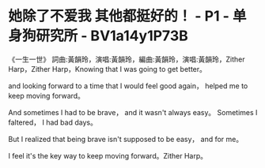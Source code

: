 # 她除了不爱我 其他都挺好的！ - P1 - 单身狗研究所 - BV1a14y1P73B

《一生一世》 詞曲:黃韻玲，演唱:黃韻玲，編曲:黃韻玲，演唱:黃韻玲，Zither Harp，Zither Harp，Knowing that I was going to get better。

 and looking forward to a time that I would feel good again， helped me to keep moving forward。

And sometimes I had to be brave， and it wasn't always easy。 Sometimes I faltered， I had bad days。

But I realized that being brave isn't supposed to be easy， and for me。

 I feel it's the key way to keep moving forward。Zither Harp。

